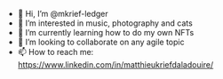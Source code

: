 - 👋 Hi, I’m @mkrief-ledger
- 👀 I’m interested in music, photography and cats
- 🌱 I’m currently learning how to do my own NFTs
- 💞️ I’m looking to collaborate on any agile topic
- 📫 How to reach me: https://www.linkedin.com/in/matthieukriefdaladouire/

<!---
mkrief-ledger/mkrief-ledger is a ✨ special ✨ repository because its `README.md` (this file) appears on your GitHub profile.
You can click the Preview link to take a look at your changes.
--->
